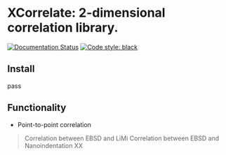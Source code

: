 # XCorrelate: 2-dimensional correlation library.

[![Documentation Status](https://readthedocs.org/projects/pyxc/badge/?version=latest)](https://pyxc.readthedocs.io/en/latest/?badge=latest)
[![Code style: black](https://img.shields.io/badge/code%20style-black-000000.svg)](https://github.com/psf/black)

## Install
pass
## Functionality
- Point-to-point correlation
 > Correlation between EBSD and LiMi
 > Correlation between EBSD and Nanoindentation XX
